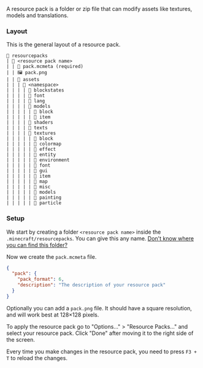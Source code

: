 A resource pack is a folder or zip file that can modify assets like textures, models and translations.

### Layout
This is the general layout of a resource pack.
```
📁 resourcepacks
| 📁 <resource pack name>
| | 📄 pack.mcmeta (required)
| | 🖼️ pack.png
| | 📁 assets
| | | 📁 <namespace>
| | | | 📁 blockstates
| | | | 📁 font
| | | | 📁 lang
| | | | 📁 models
| | | | | 📁 block
| | | | | 📁 item
| | | | 📁 shaders
| | | | 📁 texts
| | | | 📁 textures
| | | | | 📁 block
| | | | | 📁 colormap
| | | | | 📁 effect
| | | | | 📁 entity
| | | | | 📁 environment
| | | | | 📁 font
| | | | | 📁 gui
| | | | | 📁 item
| | | | | 📁 map
| | | | | 📁 misc
| | | | | 📁 models
| | | | | 📁 painting
| | | | | 📁 particle
```

### Setup
We start by creating a folder `<resource pack name>` inside the `.minecraft/resourcepacks`. You can give this any name. [Don't know where you can find this folder?](https://minecrafthopper.net/help/finding-minecraft-data-folder/)

Now we create the `pack.mcmeta` file.
```json
{
  "pack": {
    "pack_format": 6,
    "description": "The description of your resource pack"
  }
}
```

Optionally you can add a `pack.png` file. It should have a square resolution, and will work best at 128×128 pixels.

To apply the resource pack go to "Options..." > "Resource Packs..." and select your resource pack. Click "Done" after moving it to the right side of the screen.

Every time you make changes in the resource pack, you need to press `F3 + T` to reload the changes.
